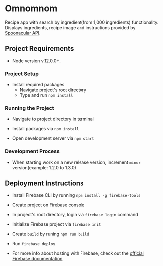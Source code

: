 # Omnomnom

Recipe app with search by ingredient(from 1,000 ingredients) functionality. Displays ingredients, recipe image and instructions provided by [Spoonacular API](https://spoonacular.com/food-api).

## Project Requirements

- Node version v.12.0.0+.

### Project Setup

- Install required packages
    - Navigate project's root directory
    - Type and run `npm install`

### Running the Project

- Navigate to project directory in terminal

- Install packages via `npm install`

- Open development server via `npm start`

### Development Process

- When starting work on a new release version, increment `minor` version(example: 1.2.0 to 1.3.0)

## Deployment Instructions

- Install Firebase CLI by running `npm install -g firebase-tools`

- Create project on Firebase console

- In project's root directory, login via `firebase login` command

- Initialize Firebase project via `firebase init`

- Create `build` by runing `npm run build`

- Run `firebase deploy`

- For more info about hosting with Firebase, check out the [official Firebase documentation](https://firebase.google.com/docs/hosting/quickstart)



